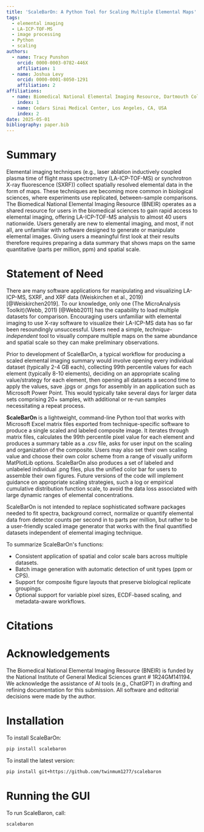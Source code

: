 ```yaml
---
title: 'ScaleBarOn: A Python Tool for Scaling Multiple Elemental Maps'
tags:
  - elemental imaging
  - LA-ICP-TOF-MS
  - image processing
  - Python
  - scaling
authors:
  - name: Tracy Punshon
    orcid: 0000-0003-0782-446X
    affiliation: 1
  - name: Joshua Levy
    orcid: 0000-0001-8050-1291
    affiliation: 2
affiliations:
  - name: Biomedical National Elemental Imaging Resource, Dartmouth College, Hanover, NH, USA
    index: 1
  - name: Cedars Sinai Medical Center, Los Angeles, CA, USA
    index: 2
date: 2025-05-01
bibliography: paper.bib
---
```


# Summary 

Elemental imaging techniques (e.g., laser ablation inductively coupled plasma time of flight mass spectrometry (LA-ICP-TOF-MS) or synchrotron X-ray fluorescence (SXRF)) collect spatially resolved elemental data in the form of maps. These techniques are becoming more common in biological sciences, where experiments use replicated, between-sample comparisons. The Biomedical National Elemental Imaging Resource (BNEIR) operates as a shared resource for users in the biomedical sciences to gain rapid access to elemental imaging, offering LA-ICP-TOF-MS analysis to almost 40 users nationwide. Users generally are new to elemental imaging, and most, if not all, are unfamiliar with software designed to generate or manipulate elemental images. Giving users a meaningful first look at their results therefore requires preparing a data summary that shows maps on the same quantitative (parts per million, ppm) and spatial scale. 

# Statement of Need

There are many software applications for manipulating and visualizing LA-ICP-MS, SXRF, and XRF data (Weiskirchen et al., 2019) [@Weiskirchen2019]. To our knowledge, only one (The MicroAnalysis Toolkit)(Webb, 2011) [@Webb2011] has the capability to load multiple datasets for comparison. Encouraging users unfamiliar with elemental imaging to use X-ray software to visualize their LA-ICP-MS data has so far been resoundingly unsuccessful. Users need a simple, *technique-independent* tool to visually compare multiple maps on the same abundance and spatial scale so they can make preliminary observations. 

Prior to development of ScaleBarOn, a typical workflow for producing a scaled elemental imaging summary would involve opening every individual dataset (typically 2-4 GB each), collecting 99th percentile values for each element (typically 8-10 elements), deciding on an appropriate scaling value/strategy for each element, then opening all datasets a second time to apply the values, save .jpgs or .pngs for assembly in an application such as Microsoft Power Point. This would typically take several days for larger data sets comprising 20+ samples, with additional or re-run samples necessitating a repeat process.

**ScaleBarOn** is a lightweight, command-line Python tool that works with Microsoft Excel matrix files exported from technique-specific software to produce a single scaled and labeled composite image. It iterates through matrix files, calculates the 99th percentile pixel value for each element and produces a summary table as a .csv file, asks for user input on the scaling and organization of the composite. Users may also set their own scaling value and choose their own color scheme from a range of visually uniform MatPlotLib options. ScaleBarOn also produces a set of labeled and unlabeled individual .png files, plus the unified color bar for users to assemble their own figures. Future versions of the code will implement guidance on appropriate scaling strategies, such a log or empirical cumulative distribution function scale, to avoid the data loss associated with large dynamic ranges of elemental concentrations. 

ScaleBarOn is not intended to replace sophisticated software packages needed to fit spectra, background correct, normalize or quantify elemental data from detector counts per second in to parts per million, but rather to be a user-friendly scaled image generator that works with the final quantified datasets independent of elemental imaging technique.  

To summarize ScaleBarOn's functions:

- Consistent application of spatial and color scale bars across multiple datasets.
- Batch image generation with automatic detection of unit types (ppm or CPS).
- Support for composite figure layouts that preserve biological replicate groupings.
- Optional support for variable pixel sizes, ECDF-based scaling, and metadata-aware workflows.

# Citations


# Acknowledgements

The Biomedical National Elemental Imaging Resource (BNEIR) is funded by the National Institute of General Medical Sciences grant # 1R24GM141194. We acknowledge the assistance of AI tools (e.g., ChatGPT) in drafting and refining documentation for this submission. All software and editorial decisions were made by the author.

# Installation

To install ScaleBarOn:

```bash
pip install scalebaron
```

To install the latest version:

```bash
pip install git+https://github.com/twinmum1277/scalebaron
```

# Running the GUI

To run ScaleBaron, call:

```bash
scalebaron
```